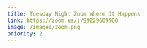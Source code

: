 ```yaml
---
title: Tuesday Night Zoom Where It Happens
link: https://zoom.us/j/99229609900
image: /images/zoom.png
priority: 2
---
```

